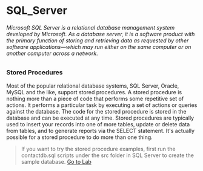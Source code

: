 # SQL_Server

###### Microsoft SQL Server is a relational database management system developed by Microsoft. As a database server, it is a software product with the primary function of storing and retrieving data as requested by other software applications—which may run either on the same computer or on another computer across a network.

### Stored Procedures

Most of the popular relational database systems, SQL Server, Oracle, MySQL and the like, support stored procedures. A stored procedure is nothing more than a piece of code that performs some repetitive set of actions. It performs a particular task by executing a set of actions or queries against the database. The code for the stored procedure is stored in the database and can be executed at any time. Stored procedures are typically used to insert your records into one of more tables, update or delete data from tables, and to generate reports via the SELECT statement. It's actually possible for a stored procedure to do more than one thing. 

> If you want to try the stored procedure examples, first run the contactdb.sql scripts under the src folder in SQL Server to create the sample database. [Go to Lab](https://github.com/Burakkylmz/SQL_Server/tree/master/Stored_Procedures) <br>

